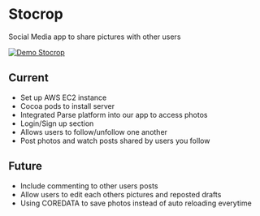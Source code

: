 # Stocrop

Social Media app to share pictures with other users

[![Demo Stocrop](https://j.gifs.com/VApvBo.gif)](https://www.youtube.com/watch?v=cgw_ig-MlmE)

## Current 
* Set up AWS EC2 instance 
* Cocoa pods to install server
* Integrated Parse platform into our app to access photos
* Login/Sign up section
* Allows users to follow/unfollow one another
* Post photos and watch posts shared by users you follow



## Future 
* Include commenting to other users posts
* Allow users to edit each others pictures and reposted drafts
* Using COREDATA to save photos instead of auto reloading everytime
